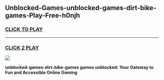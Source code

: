 
## Unblocked-Games-unblocked-games-dirt-bike-games-Play-Free-h0njh
<h3>
<a href="https://premium76.site?title=unblocked-games-dirt-bike-games&ref=10A">CLICK TO PLAY</a></h3>
<hr>

<h3>
<a href="https://premium76.site?title=unblocked-games-dirt-bike-games&ref=10A">CLICK 2 PLAY</a>
  
</h3>

<a href="https://premium76.site?title=unblocked-games-dirt-bike-games&ref=10A"><img src="https://clearcache.store/games.png"></a>


**unblocked-games-dirt-bike-games games unblocked: Your Gateway to Fun and Accessible Online Gaming**
